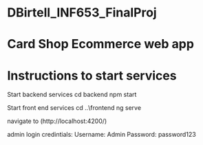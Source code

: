 # DBirtell_INF653_FinalProj
# Card Shop Ecommerce web app

# Instructions to start services

 Start backend services
 cd backend
 npm start

 Start front end services
 cd ..\frontend
 ng serve

 navigate to (http://localhost:4200/)

 admin login credintials:
 Username: Admin
 Password: password123